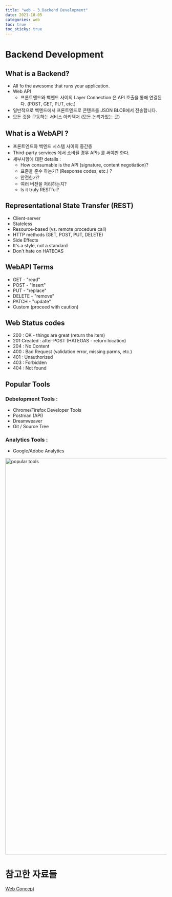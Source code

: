 ```yaml
---
title: "web - 3.Backend Development"
date: 2021-10-05
categories: web
toc: true
toc_sticky: true
---
```


# Backend Development

## What is a Backend?

- All fo the awesome that runs your application.
- Web API
  - 프론트엔드와 백엔드 사이의 Layer Connection 은 API 호출을 통해 연결된다. (POST, GET, PUT, etc.)
- 일반적으로 백엔드에서 프론트엔드로 콘텐츠를 JSON BLOB에서 전송합니다.
- 모든 것을 구동하는 서비스 아키텍처 (모든 논리가있는 곳)

## What is a WebAPI ?

- 프론트엔드와 백엔드 시스템 사이의 중간층
- Third-party services 에서 소비될 경우 APIs 를 써야만 한다.
- 세부사항에 대한 details : 
  - How consumable is the API (signature, content negotiation)?
  - 표준을 준수 하는가? (Response codes, etc.) ?
  - 안전한가?
  - 여러 버전을 처리하는지?
  - Is it truly RESTful?

## Representational State Transfer (REST)

- Client-server
- Stateless
- Resource-based (vs. remote procedure call)
- HTTP methods (GET, POST, PUT, DELETE)
- Side Effects
- It's a style, not a standard
- Don't hate on HATEOAS

## WebAPI Terms

- GET - "read"
- POST - "insert"
- PUT - "replace"
- DELETE - "remove"
- PATCH - "update"
- Custom (proceed with caution)

## Web Status codes

- 200 : OK - things are great (return the item)
- 201 Created : after POST (HATEOAS - return location)
- 204 : No Content
- 400 : Bad Request (validation error, missing parms, etc.)
- 401 : Unauthorized
- 403 : Forbidden
- 404 : Not found

## Popular Tools

### Debelopment Tools : 

- Chrome/Firefox Developer Tools
- Postman (API)
- Dreamweaver
- Git / Source Tree

### Analytics Tools : 

- Google/Adobe Analytics

<img width="1234" alt="popular tools" src="https://user-images.githubusercontent.com/53251100/136034816-7fdefd17-3a2a-4a70-82fe-b263355a5ab8.png">

# 참고한 자료들

[Web Concept](https://view.officeapps.live.com/op/view.aspx?src=https%3A%2F%2Fwww.isip.piconepress.com%2Fcourses%2Ftemple%2Fece_3822%2Flectures%2F2016_fall%2Flecture_32.pptx&wdOrigin=BROWSELINK)
